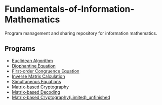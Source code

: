 # Fundamentals-of-Information-Mathematics
Program management and sharing repository for information mathematics.

## Programs
- [Euclidean Algorithm](./Euclidean%20Algorithm.py)
- [Diophantine Equation](./Diophantine%20Equation.py)
- [First-order Congruence Equation](./First-order%20Congruence%20Equation.py)
- [Inverse Matrix Calculation](./Inverse%20Matrix%20Calculation.py)
- [Simultaneous Equations](./Simultaneous%20Equations.py)
- [Matrix-based Cryptography](./Matrix-based%20Cryptography.py)
- [Matrix-based Decoding](./Matrix-based%20Decoding.py)
- [Matrix-based Cryptography(Limited)_unfinished](./Matrix-based%20Cryptography(Limited).py)